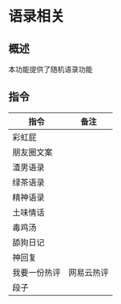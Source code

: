 # 语录相关

## 概述

本功能提供了随机语录功能

## 指令

|指令|备注|
|----|----|
|彩虹屁||
|朋友圈文案||
|渣男语录||
|绿茶语录||
|精神语录||
|土味情话||
|毒鸡汤||
|舔狗日记||
|神回复||
|我要一份热评|网易云热评|
|段子||
